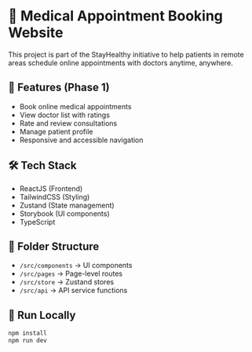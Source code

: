 # 🏥 Medical Appointment Booking Website

This project is part of the StayHealthy initiative to help patients in remote areas schedule online appointments with doctors anytime, anywhere.

## 🚀 Features (Phase 1)
- Book online medical appointments
- View doctor list with ratings
- Rate and review consultations
- Manage patient profile
- Responsive and accessible navigation

## 🛠 Tech Stack
- ReactJS (Frontend)
- TailwindCSS (Styling)
- Zustand (State management)
- Storybook (UI components)
- TypeScript

## 📁 Folder Structure
- `/src/components` → UI components
- `/src/pages` → Page-level routes
- `/src/store` → Zustand stores
- `/src/api` → API service functions

## 🧪 Run Locally
```bash
npm install
npm run dev
